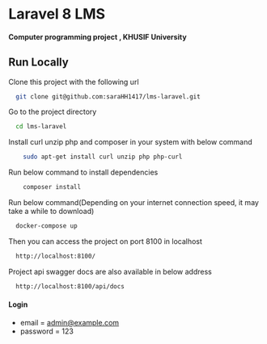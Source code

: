 # Laravel 8 LMS 
#### Computer programming project , KHUSIF University


## Run Locally

Clone this project with the following url

```bash
  git clone git@github.com:saraHH1417/lms-laravel.git
```

Go to the project directory

```bash
  cd lms-laravel
```

Install curl unzip php and composer in your system with below command
```bash
    sudo apt-get install curl unzip php php-curl
```
Run below command to install dependencies
```bash
    composer install
```

Run below command(Depending on your internet connection speed, it may take a while to download)

```bash
  docker-compose up 
```


Then you can access the project on port 8100 in localhost
```bash
  http://localhost:8100/
```

Project api swagger docs are also available in below address
```bash
  http://localhost:8100/api/docs
```

#### Login

-   email = admin@example.com
-   password = 123

